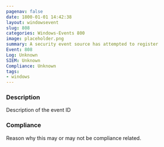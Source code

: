 ```yaml
---
pagenav: false
date: 1800-01-01 14:42:38
layout: windowsevent
slug: 808
categories: Windows-Events 800
image: placeholder.png
summary: A security event source has attempted to register
Event: 808
Log: Unknown
SIEM: Unknown
Compliance: Unknown
tags:
- windows
---
```


### Description

Description of the event ID

### Compliance

Reason why this may or may not be compliance related.
